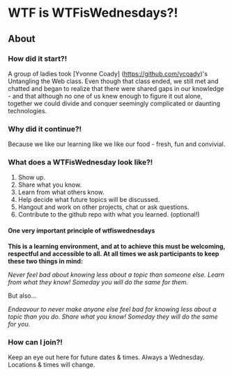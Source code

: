 # WTF is WTFisWednesdays?!

## About
### How did it start?!
A group of ladies took [Yvonne Coady] (https://github.com/ycoady)'s Untangling the Web class. Even though that class ended, we still met and chatted and began to realize that there were shared gaps in our knowledge - and that although no one of us knew enough to figure it out alone, together we could divide and conquer seemingly complicated or daunting technologies. 


### Why did it continue?!
Because we like our learning like we like our food - fresh, fun and convivial. 


### What does a WTFisWednesday look like?!
1. Show up. 
2. Share what you know. 
3. Learn from what others know. 
4. Help decide what future topics will be discussed. 
5. Hangout and work on other projects, chat or ask questions.
6. Contribute to the github repo with what you learned. (optional!)

#### One very important principle of wtfiswednesdays
**This is a learning environment, and at to achieve this must be welcoming, respectful and accessible to all. At all times we ask participants to keep these two things in mind:**

_Never feel bad about knowing less about a topic than someone else. Learn from what they know! Someday you will do the same for them._

But also... 

_Endeavour to never make anyone else feel bad for knowing less about a topic than you do. Share what you know! Someday they will do the same for you._

### How can I join?!
Keep an eye out here for future dates & times. Always a Wednesday. Locations & times will change. 
